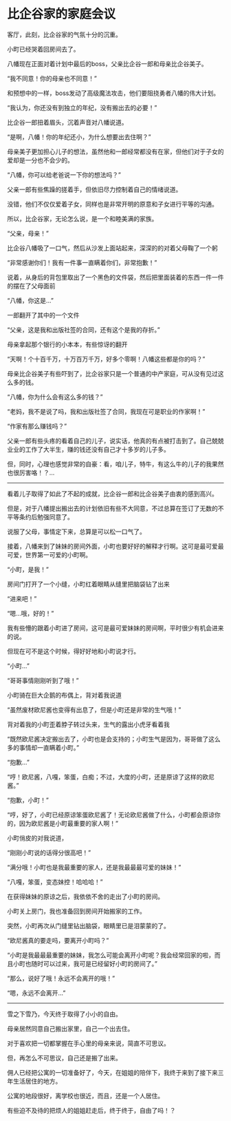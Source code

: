 # 比企谷家的家庭会议

客厅，此刻，比企谷家的气氛十分的沉重。

小町已经哭着回房间去了。

八幡现在正面对着计划中最后的boss，父亲比企谷一郎和母亲比企谷美子。

“我不同意！你的母亲也不同意！”

和预想中的一样，boss发动了高级魔法攻击，他们要阻挠勇者八幡的伟大计划。

“我认为，你还没有到独立的年纪，没有搬出去的必要！”

比企谷一郎扭着眉头，沉着声音对八幡说道。

“是啊，八幡！你的年纪还小，为什么想要出去住啊？”

母亲美子更加担心儿子的想法，虽然他和一郎经常都没有在家，但他们对于子女的爱却是一分也不会少的。

“八幡，你可以给老爸说一下你的想法吗？”

父亲一郎有些焦躁的搓着手，但依旧尽力控制着自己的情绪说道。

没错，他们不仅仅爱着子女，同样也是非常开明的原意和子女进行平等的沟通。

所以，比企谷家，无论怎么说，是一个和睦美满的家族。

“父亲，母亲！”

比企谷八幡吸了一口气，然后从沙发上面站起来，深深的的对着父母鞠了一个躬

“非常感谢你们！我有一件事一直瞒着你们，非常抱歉！”

说着，从身后的背包里取出了一个黑色的文件袋，然后把里面装着的东西一件一件的摆在了父母面前

“八幡，你这是...”

一郎翻开了其中的一个文件

“父亲，这是我和出版社签的合同，还有这个是我的存折。”

母亲拿起那个银行的小本本，有些惊讶的翻开

“天啊！个十百千万，十万百万千万，好多个零啊！八幡这些都是你的吗？”

母亲比企谷美子有些吓到了，比企谷家只是一个普通的中产家庭，可从没有见过这么多的钱。

“八幡，你为什么会有这么多的钱？”

“老妈，我不是说了吗，我和出版社签了合同，我现在可是职业的作家啊！”

“作家有那么赚钱吗？”

父亲一郎有些头疼的看着自己的儿子，说实话，他真的有点被打击到了。自己兢兢业业的工作了大半生，赚的钱还没有自己才十多岁的儿子多。

但，同时，心理也感觉非常的自豪：看，咱儿子，特牛，有这么牛的儿子的我果然也很厉害咯！？...

---

看着儿子取得了如此了不起的成就，比企谷一郎和比企谷美子由衷的感到高兴。

但是，对于八幡提出搬出去的计划依旧有些不大同意，不过总算在签订了无数的不平等条约后勉强同意了。

说服了父母，事情定下来，总算是可以松一口气了。

接着，八幡来到了妹妹的房间外面，小町也要好好的解释才行啊。这可是最可爱最可爱，世界第一可爱的小町啊。

“小町，是我！”

房间门打开了一个小缝，小町红着眼睛从缝里把脑袋钻了出来

“进来吧！”

“嗯...哦，好的！”

我有些懵的跟着小町进了房间，这可是最可爱妹妹的房间啊，平时很少有机会进来的说。

但现在可不是这个时候，得好好地和小町说才行。

“小町...”

“哥哥事情刚刚听到了哦！”

小町骑在巨大企鹅的布偶上，背对着我说道

“虽然废材欧尼酱也变得有出息了，但是小町还是非常的生气哦！”

背对着我的小町歪着脖子转过头来，生气的露出小虎牙看着我

“既然欧尼酱决定搬出去了，小町也是会支持的；小町生气是因为，哥哥做了这么多的事情却一直瞒着小町。”

“抱歉...”

“哼！欧尼酱，八嘎，笨蛋，白痴；不过，大度的小町，还是原谅了这样的欧尼酱。”

“抱歉，小町！”

“哼，好了，小町已经原谅笨蛋欧尼酱了！无论欧尼酱做了什么，小町都会原谅你的，因为欧尼酱是小町最重要的家人啊！”

小町俏皮的对我说道，

“刚刚小町说的话得分很高吧！”

“满分哦！小町也是我最重要的家人，还是我最最最可爱的妹妹！”

“八嘎，笨蛋，变态妹控！哈哈哈！”


在获得妹妹的原谅之后，我依依不舍的走出了小町的房间。

小町关上房门，我也准备回到房间开始搬家的工作。

突然，小町再次从门缝里钻出脑袋，眼睛里已是泪蒙蒙的了。

“欧尼酱真的要走吗，要离开小町吗？”

“小町是我最最最重要的妹妹，我怎么可能会离开小町呢？我会经常回家的啦，而且小町也随时可以过来，我可是已经留好小町的房间了。”

“那么，说好了哦！永远不会离开的哦！”

“嗯，永远不会离开...”


---

雪之下雪乃，今天终于取得了小小的自由。

母亲居然同意自己搬出家里，自己一个出去住。

对于喜欢把一切都掌握在手心里的母亲来说，简直不可思议。

但，再怎么不可思议，自己还是搬了出来。

佣人已经把公寓的一切准备好了，今天，在姐姐的陪伴下，我终于来到了接下来三年生活居住的地方。

公寓的地段很好，离学校也很近，而且，还是一个人居住。

有些迫不及待的把烦人的姐姐赶走后，终于终于，自由了吗！？